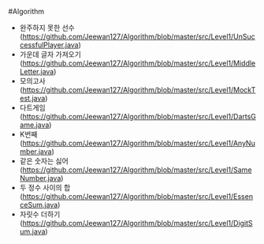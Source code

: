 #Algorithm

- 완주하지 못한 선수 (https://github.com/Jeewan127/Algorithm/blob/master/src/Level1/UnSuccessfulPlayer.java)
- 가운데 글자 가져오기 (https://github.com/Jeewan127/Algorithm/blob/master/src/Level1/MiddleLetter.java)
- 모의고사 (https://github.com/Jeewan127/Algorithm/blob/master/src/Level1/MockTest.java)
- 다트게임 (https://github.com/Jeewan127/Algorithm/blob/master/src/Level1/DartsGame.java)
- K번째  (https://github.com/Jeewan127/Algorithm/blob/master/src/Level1/AnyNumber.java)
- 같은 숫자는 싫어 (https://github.com/Jeewan127/Algorithm/blob/master/src/Level1/SameNumber.java)
- 두 정수 사이의 합 (https://github.com/Jeewan127/Algorithm/blob/master/src/Level1/EssenceSum.java)
- 자릿수 더하기 (https://github.com/Jeewan127/Algorithm/blob/master/src/Level1/DigitSum.java)